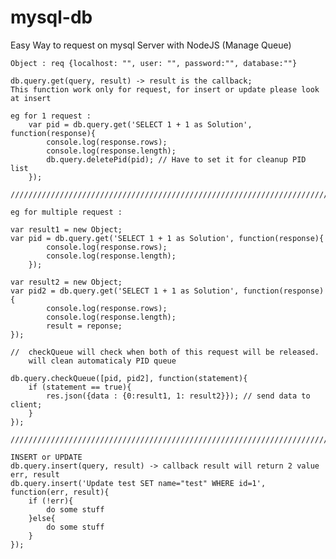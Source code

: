 # mysql-db
Easy Way to request on mysql Server with NodeJS (Manage Queue)


    Object : req {localhost: "", user: "", password:"", database:""}

    db.query.get(query, result) -> result is the callback;
    This function work only for request, for insert or update please look at insert

    eg for 1 request :
        var pid = db.query.get('SELECT 1 + 1 as Solution', function(response){
            console.log(response.rows);
            console.log(response.length);
            db.query.deletePid(pid); // Have to set it for cleanup PID list
        });

    /////////////////////////////////////////////////////////////////////////////////////////

    eg for multiple request :

    var result1 = new Object;
    var pid = db.query.get('SELECT 1 + 1 as Solution', function(response){
            console.log(response.rows);
            console.log(response.length);
        });

    var result2 = new Object;
    var pid2 = db.query.get('SELECT 1 + 1 as Solution', function(response){
            console.log(response.rows);
            console.log(response.length);
            result = reponse;
    });

    //  checkQueue will check when both of this request will be released.
        will clean automaticaly PID queue

    db.query.checkQueue([pid, pid2], function(statement){
        if (statement == true){
            res.json({data : {0:result1, 1: result2}}); // send data to client;
        }
    });

    ////////////////////////////////////////////////////////////////////////////////////////

    INSERT or UPDATE
    db.query.insert(query, result) -> callback result will return 2 value err, result
    db.query.insert('Update test SET name="test" WHERE id=1', function(err, result){
        if (!err){
            do some stuff
        }else{
            do some stuff
        }
    });
